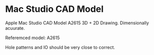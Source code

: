 # Mac Studio CAD Model
Apple Mac Studio CAD Model A2615 3D + 2D Drawing. Dimensionally acuurate.

Referemced model: A2615

Hole patterns and IO should be very close to correct.


